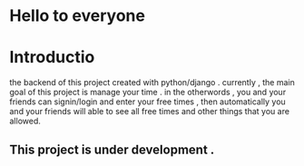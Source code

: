 # Hello to everyone

# Introductio
the backend of this project created with python/django . 
currently , the main goal of this project is manage your time . in the otherwords , you and your friends can signin/login and enter your free times , then automatically you and your friends will able to see 
all free times and other things that you are allowed.

## This project is under development . 
